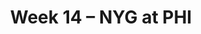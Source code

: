 ---
layout: game
title: Week 14 – NYG at PHI
season: 2007
game_id: 2007_14_NYG_PHI
away_team: NYG
home_team: PHI
---